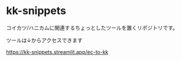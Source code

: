 # kk-snippets

コイカツ/ハニカムに関連するちょっとしたツールを置くリポジトリです。

ツールは↓からアクセスできます

https://kk-snippets.streamlit.app/ec-to-kk